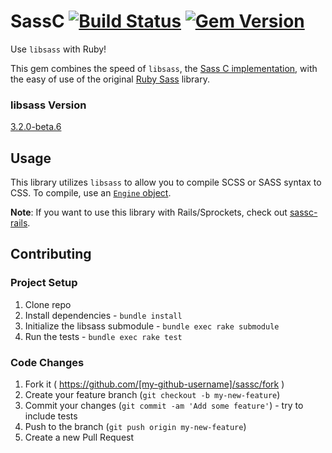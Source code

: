 # SassC [![Build Status](https://travis-ci.org/bolandrm/sassc-ruby.svg?branch=master)](https://travis-ci.org/bolandrm/sassc-ruby) [![Gem Version](https://badge.fury.io/rb/sassc.svg)](http://badge.fury.io/rb/sassc)

Use `libsass` with Ruby!

This gem combines the speed of `libsass`, the [Sass C implementation](https://github.com/sass/libsass), with the easy of use of the original [Ruby Sass](https://github.com/sass/sass) library.

### libsass Version

[3.2.0-beta.6](https://github.com/sass/libsass/releases/tag/3.2.0-beta.6)

## Usage

This library utilizes `libsass` to allow you to compile SCSS or SASS syntax
to CSS.  To compile, use an [`Engine` object](http://github.com/bolandrm/sassc-ruby/blob/master/lib/sassc/engine.rb).

**Note**:  If you want to use this library with Rails/Sprockets, check out
[sassc-rails](https://github.com/bolandrm/sassc-rails).

## Contributing

### Project Setup

1. Clone repo
2. Install dependencies - `bundle install`
3. Initialize the libsass submodule - `bundle exec rake submodule`
4. Run the tests - `bundle exec rake test`

### Code Changes

1. Fork it ( https://github.com/[my-github-username]/sassc/fork )
2. Create your feature branch (`git checkout -b my-new-feature`)
3. Commit your changes (`git commit -am 'Add some feature'`) - try to include tests
4. Push to the branch (`git push origin my-new-feature`)
5. Create a new Pull Request
